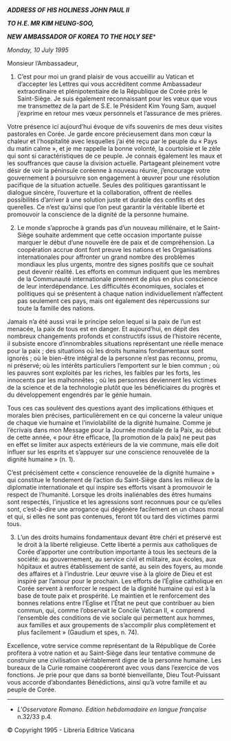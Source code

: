 ***ADDRESS OF HIS HOLINESS JOHN PAUL II***

***TO H.E. MR KIM HEUNG-SOO,***

***NEW AMBASSADOR OF KOREA TO THE HOLY SEE****

*Monday, 10 July 1995*

Monsieur l’Ambassadeur,

1. C’est pour moi un grand plaisir de vous accueillir au Vatican et d’accepter les Lettres qui vous accréditent comme Ambassadeur extraordinaire et plénipotentiaire de la République de Corée près le Saint-Siège. Je suis également reconnaissant pour les vœux que vous me transmettez de la part de S.E. le Président Kim Young Sam, auquel j’exprime en retour mes vœux personnels et l’assurance de mes prières.

Votre présence ici aujourd’hui évoque de vifs souvenirs de mes deux visites pastorales en Corée. Je garde encore précieusement dans mon cœur la chaleur et l’hospitalité avec lesquelles j’ai été reçu par le peuple du « Pays du matin calme », et je me rappelle la bonne volonté, la courtoisie et le zèle qui sont si caractéristiques de ce peuple. Je connais également les maux et les souffrances que cause la division actuelle. Partageant pleinement votre désir de voir la péninsule coréenne à nouveau réunie, j’encourage votre gouvernement à poursuivre son engagement à œuvrer pour une résolution pacifique de la situation actuelle. Seules des politiques garantissant le dialogue sincère, l’ouverture et la collaboration, offrent de réelles possibilités d’arriver à une solution juste et durable des conflits et des querelles. Ce n’est qu’ainsi que l’on peut garantir la véritable liberté et promouvoir la conscience de la dignité de la personne humaine.

2. Le monde s’approche à grands pas d’un nouveau millénaire, et le Saint-Siège souhaite ardemment que cette occasion importante puisse marquer le début d’une nouvelle ère de paix et de compréhension. La coopération accrue dont font preuve les nations et les Organisations internationales pour affronter un grand nombre des problèmes mondiaux les plus urgents, montre des signes positifs que ce souhait peut devenir réalité. Les efforts en commun indiquent que les membres de la Communauté internationale prennent de plus en plus conscience de leur interdépendance. Les difficultés économiques, sociales et politiques qui se présentent à chaque nation individuellement n’affectent pas seulement ces pays, mais ont également des répercussions sur toute la famille des nations.

Jamais n’a été aussi vrai le principe selon lequel si la paix de l’un est menacée, la paix de tous est en danger. Et aujourd’hui, en dépit des nombreux changements profonds et constructifs issus de l’histoire récente, il subsiste encore d’innombrables situations représentant une réelle menace pour la paix ; des situations où les droits humains fondamentaux sont ignorés ; où le bien-être intégral de la personne n’est pas reconnu, promu, ni préservé; où les intérêts particuliers l’emportent sur le bien commun ; où les pauvres sont exploités par les riches, les faibles par les forts, les innocents par les malhonnêtes ; où les personnes deviennent les victimes de la science et de la technologie plutôt que les bénéficiaires du progrès et du développement engendrés par le génie humain.

Tous ces cas soulèvent des questions ayant des implications éthiques et morales bien précises, particulièrement en ce qui concerne la valeur unique de chaque vie humaine et l’inviolabilité de la dignité humaine. Comme je l’écrivais dans mon Message pour la Journée mondiale de la Paix, au début de cette année, « pour être efficace, [la promotion de la paix] ne peut pas en effet se limiter aux aspects extérieurs de la vie commune, mais elle doit influer sur les esprits et s’appuyer sur une conscience renouvelée de la dignité humaine » (n. 1).

C’est précisément cette « conscience renouvelée de la dignité humaine » qui constitue le fondement de l’action du Saint-Siège dans les milieux de la diplomatie internationale et qui inspire ses efforts visant à promouvoir le respect de l’humanité. Lorsque les droits inaliénables des êtres humains sont respectés, l’injustice et les agressions sont reconnues pour ce qu’elles sont, c’est-à-dire une arrogance qui dégénère facilement en un chaos moral et qui, si elles ne sont pas contenues, feront tôt ou tard des victimes parmi tous.

3. L’un des droits humains fondamentaux devant être chéri et préservé est le droit à la liberté religieuse. Cette liberté a permis aux catholiques de Corée d’apporter une contribution importante à tous les secteurs de la société: au gouvernement, au service civil et militaire, aux écoles, aux hôpitaux et autres établissement de santé, au sein des foyers, au monde des affaires et à l’industrie. Leur œuvre vise à la gloire de Dieu et est inspiré par l’amour pour le prochain. Les efforts de l’Église catholique en Corée servent à renforcer le respect de la dignité humaine qui est à la base de toute paix et prospérité. Le maintien et le renforcement des bonnes relations entre l’Église et l’État ne peut que contribuer au bien commun, qui, comme l’observait le Concile Vatican II, « comprend l’ensemble des conditions de vie sociale qui permettent aux hommes, aux familles et aux groupements de s’accomplir plus complètement et plus facilement » (Gaudium et spes, n. 74).

Excellence, votre service comme représentant de la République de Corée profitera à votre nation et au Saint-Siège dans leur tentative commune de construire une civilisation véritablement digne de la personne humaine. Les bureaux de la Curie romaine coopéreront avec vous dans l’exercice de vos fonctions. Je prie pour que dans sa bonté bienveillante, Dieu Tout-Puissant vous accorde d’abondantes Bénédictions, ainsi qu’à votre famille et au peuple de Corée.

* * *

* *L'Osservatore Romano. Edition hebdomadaire en langue française* n.32/33 p.4.

© Copyright 1995 - Libreria Editrice Vaticana
